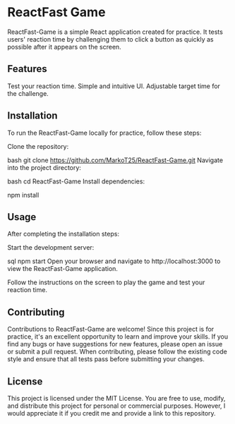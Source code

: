 
# ReactFast Game

ReactFast-Game is a simple React application created for practice. It tests users' reaction time by challenging them to click a button as quickly as possible after it appears on the screen.

## Features

Test your reaction time.
Simple and intuitive UI.
Adjustable target time for the challenge.
## Installation

To run the ReactFast-Game locally for practice, follow these steps:

Clone the repository:

bash
git clone https://github.com/MarkoT25/ReactFast-Game.git
Navigate into the project directory:

bash
cd ReactFast-Game
Install dependencies:

npm install
## Usage

After completing the installation steps:

Start the development server:

sql
npm start
Open your browser and navigate to http://localhost:3000 to view the ReactFast-Game application.

Follow the instructions on the screen to play the game and test your reaction time.
## Contributing

Contributions to ReactFast-Game are welcome! Since this project is for practice, it's an excellent opportunity to learn and improve your skills. If you find any bugs or have suggestions for new features, please open an issue or submit a pull request. When contributing, please follow the existing code style and ensure that all tests pass before submitting your changes.
## License

This project is licensed under the MIT License. You are free to use, modify, and distribute this project for personal or commercial purposes. However, I would appreciate it if you credit me and provide a link to this repository.